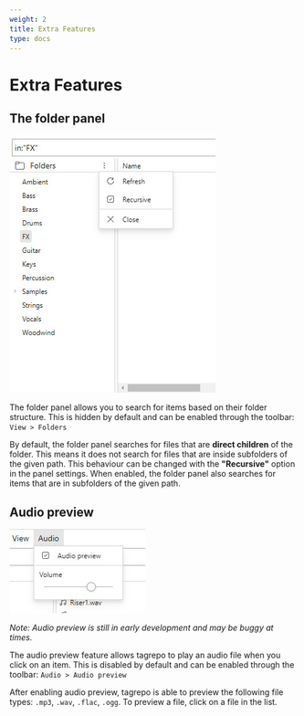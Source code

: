 ```yaml
---
weight: 2
title: Extra Features
type: docs
---
```


# Extra Features

## The folder panel

![Screenshot of the folder panel in tagquery](manual-folder-panel.jpg)

The folder panel allows you to search for items based on their folder structure. This is hidden by default and can be enabled through the toolbar: `View > Folders`

By default, the folder panel searches for files that are **direct children** of the folder. This means it does not search for files that are inside subfolders of the given path. This behaviour can be changed with the **"Recursive"** option in the panel settings. When enabled, the folder panel also searches for items that are in subfolders of the given path.

## Audio preview

![Screenshot of the audio toolbar in tagquery](manual-audio-preview.jpg)

_Note: Audio preview is still in early development and may be buggy at times._

The audio preview feature allows tagrepo to play an audio file when you click on an item. This is disabled by default and can be enabled through the toolbar: `Audio > Audio preview`

After enabling audio preview, tagrepo is able to preview the following file types: `.mp3`, `.wav`, `.flac`, `.ogg`. To preview a file, click on a file in the list.
